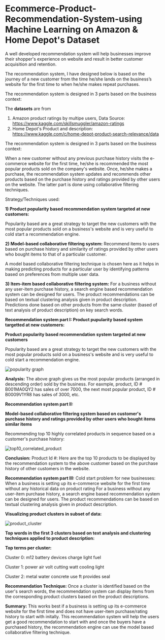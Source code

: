 # Ecommerce-Product-Recommendation-System-using Machine Learning on Amazon & Home Depot's Dataset

A well developed recommendation system will help businesses improve their shopper's experience on website and result in better customer acquisition and retention.

The recommendation system, I have designed below is based on the journey of a new customer from the time he/she lands on the business’s website for the first time to when he/she makes repeat purchases.

The recommendation system is designed in 3 parts based on the business context:

The **datasets** are from
  1. Amazon product ratings by multipe users, Data Source: https://www.kaggle.com/skillsmuggler/amazon-ratings
  2. Home Depot's Product and description:  https://www.kaggle.com/c/home-depot-product-search-relevance/data
 
The recommendation system is designed in 3 parts based on the business context:

When a new customer without any previous purchase history visits the e-commerce website for the first time, he/she is recommended the most popular products sold on the company's website. Once, he/she makes a purchase, the recommendation system updates and recommends other products based on the purchase history and ratings provided by other users on the website. The latter part is done using collaborative filtering techniques.

Strategy/Techniques used:

**1) Product popularity based recommendation system targeted at new customers:**

Popularity based are a great strategy to target the new customers with the most popular products sold on a business's website and is very useful to cold start a recommendation engine.

**2) Model-based collaborative filtering system:**
Recommend items to users based on purchase history and similarity of ratings provided by other users who bought items to that of a particular customer.

A model based collaborative filtering technique is chosen here as it helps in making predicting products for a particular user by identifying patterns based on preferences from multiple user data.

**3) Item-item based collaborative filtering system:**
For a business without any user-item purchase history, a search engine based recommendation system can be designed for users. The product recommendations can be based on textual clustering analysis given in product description. Predictions done based on other products from the same cluster (based of text analysis of product description) on key search words.

**Recommendation system part I: Product pupularity based system targetted at new customers:**

**Product popularity based recommendation system targeted at new customers**

Popularity based are a great strategy to target the new customers with the most popular products sold on a business's website and is very useful to cold start a recommendation engine.

![popularity graph](https://user-images.githubusercontent.com/78776711/114181246-e7ced700-995e-11eb-83fb-7862bda8b2e1.PNG)

**Analysis:**
The above graph gives us the most popular products (arranged in descending order) sold by the business. For eaxmple, product, ID # B001MA0QY2 has sales of over 7000, the next most popular product, ID # B0009V1YR8 has sales of 3000, etc.

**Recommendation system part II:**

**Model-based collaborative filtering system based on customer's purchase history and ratings provided by other users who bought items similar items**

Recommending top 10 highly correlated products in sequence based on a customer's purchase history:

![top10_correlated_product](https://user-images.githubusercontent.com/78776711/114181478-2e243600-995f-11eb-8b83-c32ff227c9ec.PNG)

**Conclusion:**
Product Id #: Here are the top 10 products to be displayed by the recommendation system to the above customer based on the purchase history of other customers in the website.

**Recommendation system part III:**
Cold start problem for new businesses: When a business is setting up its e-commerce website for the first time without any historical data on product rating
For a business without any user-item purchase history, a search engine based recommendation system can be designed for users. The product recommendations can be based on textual clustering analysis given in product description.

**Visualizing product clusters in subset of data:**

![product_cluster](https://user-images.githubusercontent.com/78776711/114181489-32505380-995f-11eb-9be5-01b95a94f35c.PNG)

**Top words in the first 3 clusters based on text analysis and clustering techniques applied to product description:**

**Top terms per cluster:**

Cluster 0: m12 battery devices charge light fuel
 
Cluster 1: power air volt cutting watt cooling light

Cluster 2: metal water concrete use ft provides seal

**Recommendation Technique:**
Once a cluster is identified based on the user's search words, the recommendation system can display items from the corresponding product clusters based on the product descriptions.

**Summary:**
This works best if a business is setting up its e-commerce website for the first time and does not have user-item purchase/rating history to start with initally. This recommendation system will help the users get a good recommendation to start with and once the buyers have a purchased history, the recommendation engine can use the model based collaborative filtering technique.
